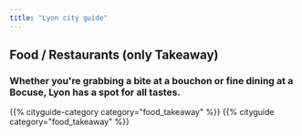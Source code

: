 ```yaml
---
title: "Lyon city guide"
---
```


## Food / Restaurants (only Takeaway)

### Whether you're grabbing a bite at a bouchon or fine dining at a Bocuse, Lyon has a spot for all tastes.

{{% cityguide-category category="food_takeaway" %}}
{{% cityguide category="food_takeaway" %}}

